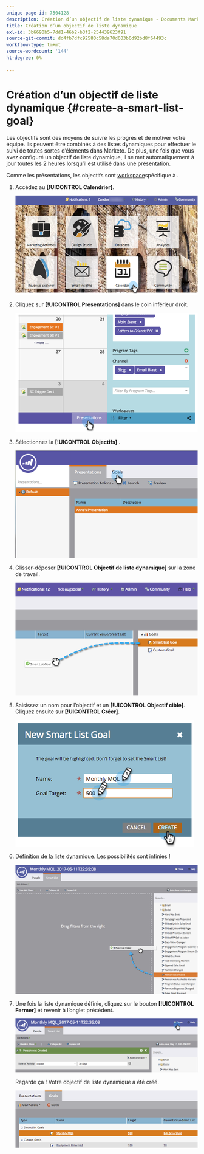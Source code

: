```yaml
---
unique-page-id: 7504128
description: Création d’un objectif de liste dynamique - Documents Marketo - Documentation du produit
title: Création d’un objectif de liste dynamique
exl-id: 3b6690b5-7dd1-46b2-b3f2-254439623f91
source-git-commit: dd4fb7dfc92580c58da70d603b6d92bd8f64493c
workflow-type: tm+mt
source-wordcount: '144'
ht-degree: 0%

---
```


# Création d’un objectif de liste dynamique {#create-a-smart-list-goal}

Les objectifs sont des moyens de suivre les progrès et de motiver votre équipe. Ils peuvent être combinés à des listes dynamiques pour effectuer le suivi de toutes sortes d’éléments dans Marketo. De plus, une fois que vous avez configuré un objectif de liste dynamique, il se met automatiquement à jour toutes les 2 heures lorsqu’il est utilisé dans une présentation.

Comme les présentations, les objectifs sont [workspace](/help/marketo/product-docs/administration/workspaces-and-person-partitions/understanding-workspaces-and-person-partitions.md)spécifique à .

1. Accédez au **[!UICONTROL Calendrier]**.

   ![](assets/2017-05-10-15-30-47-1.png)

1. Cliquez sur **[!UICONTROL Presentations]** dans le coin inférieur droit.

   ![](assets/image2015-3-24-12-3a2-3a55.png)

1. Sélectionnez la **[!UICONTROL Objectifs]** .

   ![](assets/image2015-3-26-12-3a25-3a17.png)

1. Glisser-déposer **[!UICONTROL Objectif de liste dynamique]** sur la zone de travail.

   ![](assets/image2015-3-24-12-3a47-3a36.png)

1. Saisissez un nom pour l’objectif et un **[!UICONTROL Objectif cible]**. Cliquez ensuite sur **[!UICONTROL Créer]**.

   ![](assets/image2015-3-24-12-3a50-3a6.png)

1. [Définition de la liste dynamique](/help/marketo/product-docs/core-marketo-concepts/smart-lists-and-static-lists/creating-a-smart-list/find-and-add-filters-to-a-smart-list.md). Les possibilités sont infinies !

   ![](assets/mql.png)

1. Une fois la liste dynamique définie, cliquez sur le bouton **[!UICONTROL Fermer]** et revenir à l’onglet précédent.

   ![](assets/mql2.png)

   Regarde ça ! Votre objectif de liste dynamique a été créé.

   ![](assets/image2015-3-24-13-3a0-3a35.png)
